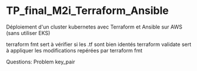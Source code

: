 # TP_final_M2i_Terraform_Ansible
Déploiement d'un cluster kubernetes avec Terraform et Ansible sur AWS (sans utiliser EKS)

terraform fmt sert à vérifier si les .tf sont bien identés
terraform validate sert à appliquer les modifications repérées par terraform fmt

Questions:
Problem key_pair